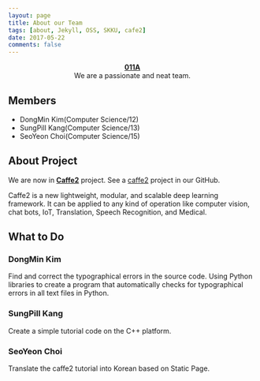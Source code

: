 ```yaml
---
layout: page
title: About our Team
tags: [about, Jekyll, OSS, SKKU, cafe2]
date: 2017-05-22
comments: false
---
```

    
<center><a href="https://astonisher.github.io/"><b>011A</b></a><br/>We are a passionate and neat team.</center>


## Members
* DongMin Kim(Computer Science/12)
* SungPill Kang(Computer Science/13)
* SeoYeon Choi(Computer Science/15)


## About Project
We are now in <a href="https://caffe2.ai/"><b>Caffe2</b></a> project. See a [caffe2](https://github.com/17-1-SKKU-OSS/caffe2) project in our GitHub.

Caffe2 is a new lightweight, modular, and scalable deep learning framework.
It can be applied to any kind of operation like computer vision, chat bots, IoT, Translation, Speech Recognition, and Medical.



## What to Do

### DongMin Kim
Find and correct the typographical errors in the source code. Using Python libraries to create a program that automatically checks for typographical errors in all text files in Python.

### SungPill Kang
Create a simple tutorial code on the C++ platform.

### SeoYeon Choi
Translate the caffe2 tutorial into Korean based on Static Page.


